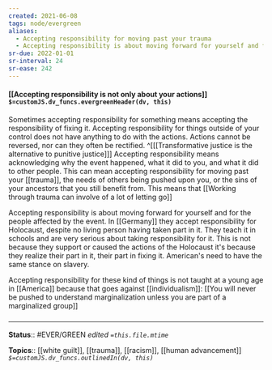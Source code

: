 ```yaml
---
created: 2021-06-08
tags: node/evergreen
aliases:
  - Accepting responsibility for moving past your trauma
  - Accepting responsibility is about moving forward for yourself and for the people affected by the event
sr-due: 2022-01-01
sr-interval: 24
sr-ease: 242
---
```


#### [[Accepting responsibility is not only about your actions]] `$=customJS.dv_funcs.evergreenHeader(dv, this)`

Sometimes accepting responsibility for something means accepting the responsibility of fixing it. Accepting responsibility for things outside of your control does not have anything to do with the actions. Actions cannot be reversed, nor can they often be rectified.
^[[[Transformative justice is the alternative to punitive justice]]]
Accepting responsibility means acknowledging why the event happened, what it did to you, and what it did to other people.
This can mean accepting responsibility for moving past your [[trauma]], the needs of others being pushed upon you, or the sins of your ancestors that you still benefit from.  This means that [[Working through trauma can involve of a lot of letting go]]

Accepting responsibility is about moving forward for yourself and for the people affected by the event. In [[Germany]] they accept responsibility for Holocaust, despite no living person having taken part in it. They teach it in schools and are very serious about taking responsibility for it. This is not because they support or caused the actions of the Holocaust it's because they realize their part in it, their part in fixing it. American's need to have the same stance on slavery.

Accepting responsibility for these kind of things is not taught at a young age in [[America]] because that goes against [[individualism]]: [[You will never be pushed to understand marginalization unless you are part of a marginalized group]]

### <hr class="footnote"/>

**Status**:: #EVER/GREEN 
*edited `=this.file.mtime`*

**Topics**:: [[white guilt]], [[trauma]], [[racism]], [[human advancement]]
*`$=customJS.dv_funcs.outlinedIn(dv, this)`*
